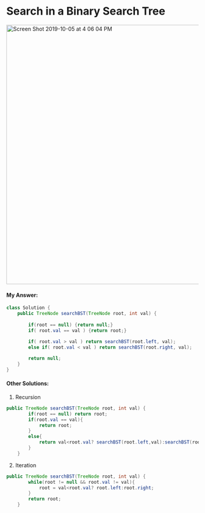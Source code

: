 # Search in a Binary Search Tree

<img width="681" alt="Screen Shot 2019-10-05 at 4 06 04 PM" src="https://user-images.githubusercontent.com/46575719/66260243-0d878880-e78a-11e9-84c6-fcd7ef034c01.png">

#### My Answer:

```java
class Solution {
    public TreeNode searchBST(TreeNode root, int val) {
        
        if(root == null) {return null;}
        if( root.val == val ) {return root;}
        
        if( root.val > val ) return searchBST(root.left, val);
        else if( root.val < val ) return searchBST(root.right, val);        

        return null;
    }
}
```

#### Other Solutions:

1. Recursion
```java
public TreeNode searchBST(TreeNode root, int val) {
        if(root == null) return root;
        if(root.val == val){
            return root;
        }
        else{
            return val<root.val? searchBST(root.left,val):searchBST(root.right,val);
        }
    }
```

2. Iteration
```java
public TreeNode searchBST(TreeNode root, int val) {
        while(root != null && root.val != val){
            root = val<root.val? root.left:root.right;
        }
        return root;
    }
```
